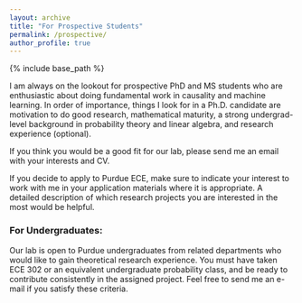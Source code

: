 ```yaml
---
layout: archive
title: "For Prospective Students"
permalink: /prospective/
author_profile: true
---
```

{% include base_path %}

I am always on the lookout for prospective PhD and MS students who are enthusiastic about doing fundamental work in causality and machine learning. In order of importance, things I look for in a Ph.D. candidate are motivation to do good research, mathematical maturity, a strong undergrad-level background in probability theory and linear algebra, and research experience (optional). 

If you think you would be a good fit for our lab, please send me an email with your interests and CV. 

If you decide to apply to Purdue ECE, make sure to indicate your interest to work with me in your application materials where it is appropriate. A detailed description of which research projects you are interested in the most would be helpful. 

[//]: # "Please note that it is impossible for me to comment on whether you should apply to Purdue to work with me or not before having access to the rest of the application pool. To help you better evaluate whether to apply to Purdue to work with me or not, the following might help. "

[//]: # "- For PhD positions in my group, a **strong undergraduate-level background in probability theory and linear algebra** is necessary. Moreover, prior research exposure and/or publications are a plus but not necessary. " 
 
 
[//]: # "- It is always a good idea to apply to graduate schools where you have multiple faculty that you can see yourself working with. You can check the current Purdue ECE faculty [here](https://engineering.purdue.edu/ECE/People/Faculty). " 

### For Undergraduates:
Our lab is open to Purdue undergraduates from related departments who would like to gain theoretical research experience. You must have taken ECE 302 or an equivalent undergraduate probability class, and be ready to contribute consistently in the assigned project. Feel free to send me an e-mail if you satisfy these criteria. 
